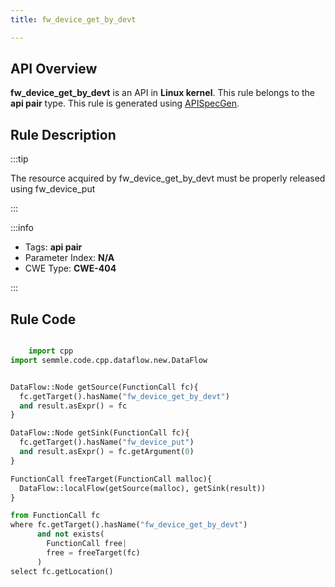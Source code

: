 ```yaml
---
title: fw_device_get_by_devt

---
```



## API Overview
**fw_device_get_by_devt** is an API in **Linux kernel**. This rule belongs to the **api pair** type. This rule is generated using [APISpecGen](../../tools/APISpecGen).
## Rule Description

:::tip

The resource acquired by fw_device_get_by_devt must be properly released using fw_device_put

:::

:::info

- Tags: **api pair**
- Parameter Index: **N/A**
- CWE Type: **CWE-404**

:::

## Rule Code
```python

    import cpp
import semmle.code.cpp.dataflow.new.DataFlow


DataFlow::Node getSource(FunctionCall fc){
  fc.getTarget().hasName("fw_device_get_by_devt")
  and result.asExpr() = fc
}

DataFlow::Node getSink(FunctionCall fc){
  fc.getTarget().hasName("fw_device_put")
  and result.asExpr() = fc.getArgument(0)
}

FunctionCall freeTarget(FunctionCall malloc){
  DataFlow::localFlow(getSource(malloc), getSink(result))
}

from FunctionCall fc
where fc.getTarget().hasName("fw_device_get_by_devt")
      and not exists(
        FunctionCall free| 
        free = freeTarget(fc)
      )
select fc.getLocation()

    
```